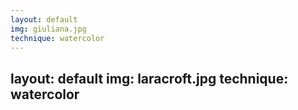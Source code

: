 ```yaml
---
layout: default
img: giuliana.jpg
technique: watercolor
---
```

layout: default
img: laracroft.jpg
technique: watercolor
---
